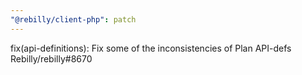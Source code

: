 ```yaml
---
"@rebilly/client-php": patch
---
```


fix(api-definitions): Fix some of the inconsistencies of Plan API-defs Rebilly/rebilly#8670
